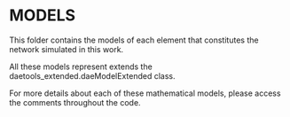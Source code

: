 # MODELS

This folder contains the models of each element that constitutes the network simulated in this work.

All these models represent extends the daetools_extended.daeModelExtended class.

For more details about each of these mathematical models, please access the comments throughout the code.